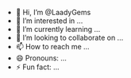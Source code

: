 - 👋 Hi, I’m @LaadyGems
- 👀 I’m interested in ...
- 🌱 I’m currently learning ...
- 💞️ I’m looking to collaborate on ...
- 📫 How to reach me ...
- 😄 Pronouns: ...
- ⚡ Fun fact: ...

<!---
LaadyGems/LaadyGems is a ✨ special ✨ repository because its `README.md` (this file) appears on your GitHub profile.
You can click the Preview link to take a look at your changes.
--->
